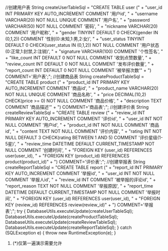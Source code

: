 //创建用户表
String createUserTableSql = "CREATE TABLE user (" +
"user_id INT PRIMARY KEY AUTO_INCREMENT COMMENT '用户id', " +
"username VARCHAR(20) NOT NULL UNIQUE COMMENT '用户名', " +
"password VARCHAR(50) NOT NULL COMMENT '密码', " +
"nickname VARCHAR(20) COMMENT '用户昵称', " +
"gender TINYINT DEFAULT 0 CHECK(gender IN (0,1,2)) COMMENT '性别(0:未知,1:男,2:女)', " +
"user_status TINYINT DEFAULT 0 CHECK(user_status IN (0,1,2)) NOT NULL COMMENT '用户状态(0:正常,1:封禁,2:注销)', " +
"signature VARCHAR(100) COMMENT '个性签名', " +
"like_count INT DEFAULT 0 NOT NULL COMMENT '收到点赞数量', " +
"review_count INT DEFAULT 0 NOT NULL COMMENT '发布评价数量', " +
"report_count INT DEFAULT 0 NOT NULL COMMENT '被举报次数'" +
") COMMENT='用户表';";
//创建商品表
String createProductTableSql = "CREATE TABLE product (" +
"product_id INT PRIMARY KEY AUTO_INCREMENT COMMENT '商品id', " +
"product_name VARCHAR(20) NOT NULL UNIQUE COMMENT '商品名称', " +
"price DECIMAL(10,2) CHECK(price >= 0) NOT NULL COMMENT '商品价格', " +
"description TEXT COMMENT '商品描述'" +
") COMMENT='商品表';";
//创建评价表
String createReviewTableSql = "CREATE TABLE review (" +
"review_id INT PRIMARY KEY AUTO_INCREMENT COMMENT '评价id', " +
"user_id INT NOT NULL COMMENT '用户id', " +
"product_id INT NOT NULL COMMENT '商品id', " +
"content TEXT NOT NULL COMMENT '评价内容', " +
"rating INT NOT NULL DEFAULT 3 CHECK(rating BETWEEN 1 AND 5) COMMENT '评价星级(1-5星)', " +
"review_time DATETIME DEFAULT CURRENT_TIMESTAMP NOT NULL COMMENT '创建时间', " +
"FOREIGN KEY (user_id) REFERENCES user(user_id), " +
"FOREIGN KEY (product_id) REFERENCES product(product_id)" +
") COMMENT='评价表';";
//创建举报表
String createReportTableSql = "CREATE TABLE report (" +
"report_id INT PRIMARY KEY AUTO_INCREMENT COMMENT '举报id', " +
"user_id INT NOT NULL COMMENT '举报人id', " +
"review_id INT COMMENT '被举报的评论id', " +
"report_reason TEXT NOT NULL COMMENT '举报原因', " +
"report_time DATETIME DEFAULT CURRENT_TIMESTAMP NOT NULL COMMENT '举报时间', " +
"FOREIGN KEY (user_id) REFERENCES user(user_id), " +
"FOREIGN KEY (review_id) REFERENCES review(review_id)" +
") COMMENT='举报表';";
try {
DatabaseUtils.executeUpdate(createUserTableSql);
DatabaseUtils.executeUpdate(createProductTableSql);
DatabaseUtils.executeUpdate(createReviewTableSql);
DatabaseUtils.executeUpdate(createReportTableSql);
} catch (SQLException e) {
throw new RuntimeException(e);
}

1. (*)仅第一遍演示需要允许